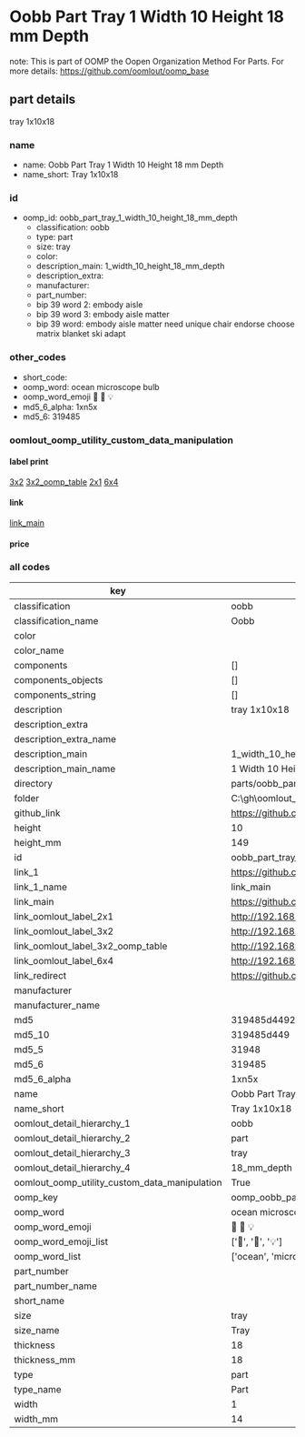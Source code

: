 # Oobb Part Tray 1 Width 10 Height 18 mm Depth  

note: This is part of OOMP the Oopen Organization Method For Parts. For more details: https://github.com/oomlout/oomp_base

##  part details
  



tray 1x10x18



### name
* name: Oobb Part Tray 1 Width 10 Height 18 mm Depth
* name_short: Tray 1x10x18 
### id
* oomp_id: oobb_part_tray_1_width_10_height_18_mm_depth
  * classification: oobb
  * type: part
  * size: tray
  * color: 
  * description_main: 1_width_10_height_18_mm_depth
  * description_extra: 
  * manufacturer: 
  * part_number: 
  * bip 39 word 2: embody aisle
  * bip 39 word 3: embody aisle matter
  * bip 39 word: embody aisle matter need unique chair endorse choose matrix blanket ski adapt

### other_codes
* short_code: 
* oomp_word: ocean microscope bulb
* oomp_word_emoji :ocean: :microscope: :bulb:
* md5_6_alpha: 1xn5x
* md5_6: 319485






### oomlout_oomp_utility_custom_data_manipulation
#### label print
[3x2](http://192.168.1.245:1112/?label=oomp%201xn5x)
[3x2_oomp_table](http://192.168.1.108:1112/?label=oomp%201xn5x)
[2x1](http://192.168.1.242:1112/?label=oomp%201xn5x)
[6x4](http://192.168.1.55:1112/?label=oomp%201xn5x)    

#### link

[link_main](https://github.com/oomlout/oomlout_oobb_version_4_generated_parts/tree/main/navigation_oomp/oobb/part/tray/1_width_10_height_18_mm_depth/part)                              

#### price







### all codes 
| key | value |  
| --- | --- |  
| classification | oobb |  
| classification_name | Oobb |  
| color |  |  
| color_name |  |  
| components | [] |  
| components_objects | [] |  
| components_string | [] |  
| description | tray 1x10x18 |  
| description_extra |  |  
| description_extra_name |  |  
| description_main | 1_width_10_height_18_mm_depth |  
| description_main_name | 1 Width 10 Height 18 mm Depth |  
| directory | parts/oobb_part_tray_1_width_10_height_18_mm_depth |  
| folder | C:\gh\oomlout_oobb_version_4_generated_parts\parts\oobb_part_tray_1_width_10_height_18_mm_depth |  
| github_link | https://github.com/oomlout/oomlout_oomp_part_src/tree/main/parts/oobb_part_tray_1_width_10_height_18_mm_depth |  
| height | 10 |  
| height_mm | 149 |  
| id | oobb_part_tray_1_width_10_height_18_mm_depth |  
| link_1 | https://github.com/oomlout/oomlout_oobb_version_4_generated_parts/tree/main/navigation_oomp/oobb/part/tray/1_width_10_height_18_mm_depth/part |  
| link_1_name | link_main |  
| link_main | https://github.com/oomlout/oomlout_oobb_version_4_generated_parts/tree/main/navigation_oomp/oobb/part/tray/1_width_10_height_18_mm_depth/part |  
| link_oomlout_label_2x1 | http://192.168.1.242:1112/?label=oomp%201xn5x |  
| link_oomlout_label_3x2 | http://192.168.1.245:1112/?label=oomp%201xn5x |  
| link_oomlout_label_3x2_oomp_table | http://192.168.1.108:1112/?label=oomp%201xn5x |  
| link_oomlout_label_6x4 | http://192.168.1.55:1112/?label=oomp%201xn5x |  
| link_redirect | https://github.com/oomlout/oomlout_oobb_version_4_generated_parts/tree/main/parts/oobb_tray_01_10_18 |  
| manufacturer |  |  
| manufacturer_name |  |  
| md5 | 319485d4492849389776c93d12816a43 |  
| md5_10 | 319485d449 |  
| md5_5 | 31948 |  
| md5_6 | 319485 |  
| md5_6_alpha | 1xn5x |  
| name | Oobb Part Tray 1 Width 10 Height 18 mm Depth |  
| name_short | Tray 1x10x18  |  
| oomlout_detail_hierarchy_1 | oobb |  
| oomlout_detail_hierarchy_2 | part |  
| oomlout_detail_hierarchy_3 | tray |  
| oomlout_detail_hierarchy_4 | 18_mm_depth |  
| oomlout_oomp_utility_custom_data_manipulation | True |  
| oomp_key | oomp_oobb_part_tray_1_width_10_height_18_mm_depth |  
| oomp_word | ocean microscope bulb |  
| oomp_word_emoji | :ocean: :microscope: :bulb: |  
| oomp_word_emoji_list | [':ocean:', ':microscope:', ':bulb:'] |  
| oomp_word_list | ['ocean', 'microscope', 'bulb'] |  
| part_number |  |  
| part_number_name |  |  
| short_name |  |  
| size | tray |  
| size_name | Tray |  
| thickness | 18 |  
| thickness_mm | 18 |  
| type | part |  
| type_name | Part |  
| width | 1 |  
| width_mm | 14 |  
